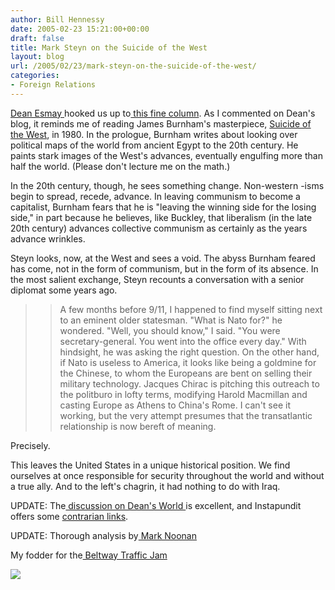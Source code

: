 ```yaml
---
author: Bill Hennessy
date: 2005-02-23 15:21:00+00:00
draft: false
title: Mark Steyn on the Suicide of the West
layout: blog
url: /2005/02/23/mark-steyn-on-the-suicide-of-the-west/
categories:
- Foreign Relations
---
```


[Dean Esmay ](https://www.deanesmay.com/posts/1109167413.shtml)hooked us up to[ this fine column](https://www.telegraph.co.uk/opinion/main.jhtml?xml=/opinion/2005/02/22/do2202.xml&sSheet=/opinion/2005/02/22/ixop.html). As I commented on Dean's blog, it reminds me of reading James Burnham's masterpiece, [Suicide of the West](https://www.amazon.com/exec/obidos/external-search?search-type=ss&tag=hennesssview-20&keyword=0895268221%20&index=books), in 1980. In the prologue, Burnham writes about looking over political maps of the world from ancient Egypt to the 20th century. He paints stark images of the West's advances, eventually engulfing more than half the world. (Please don't lecture me on the math.)




In the 20th century, though, he sees something change. Non-western -isms begin to spread, recede, advance. In leaving communism to become a capitalist, Burnham fears that he is "leaving the winning side for the losing side," in part because he believes, like Buckley, that liberalism (in the late 20th century) advances collective communism as certainly as the years advance wrinkles.




Steyn looks, now, at the West and sees a void. The abyss Burnham feared has come, not in the form of communism, but in the form of its absence. In the most salient exchange, Steyn recounts a conversation with a senior diplomat some years ago.




> 

> 
> > 

>> 
>> A few months before 9/11, I happened to find myself sitting next to an eminent older statesman. "What is Nato for?" he wondered. "Well, you should know," I said. "You were secretary-general. You went into the office every day." With hindsight, he was asking the right question. On the other hand, if Nato is useless to America, it looks like being a goldmine for the Chinese, to whom the Europeans are bent on selling their military technology. Jacques Chirac is pitching this outreach to the politburo in lofty terms, modifying Harold Macmillan and casting Europe as Athens to China's Rome. I can't see it working, but the very attempt presumes that the transatlantic relationship is now bereft of meaning.
>> 
>> 
> 
> 




Precisely.




This leaves the United States in a unique historical position. We find ourselves at once responsible for security throughout the world and without a true ally. And to the left's chagrin, it had nothing to do with Iraq.




UPDATE: The[ discussion on Dean's World ](https://www.deanesmay.com/posts/1109167413.shtml)is excellent, and Instapundit offers some [contrarian links](https://instapundit.com/archives/021343.php). 




UPDATE: Thorough analysis by[ Mark Noonan](https://www.blogsforbush.com/mt/archives/003784.html)




My fodder for the[ Beltway Traffic Jam](https://www.outsidethebeltway.com/archives/9363)

![](https://blog.billhennessy.com/aggbug.aspx?PostID=1209)

